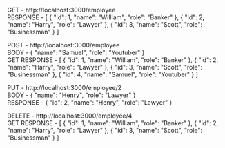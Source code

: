 GET - http://localhost:3000/employee  
RESPONSE - [
    {
        "id": 1,
        "name": "William",
        "role": "Banker"
    },
    {
        "id": 2,
        "name": "Harry",
        "role": "Lawyer"
    },
    {
        "id": 3,
        "name": "Scott",
        "role": "Businessman"
    }
]

POST - http://localhost:3000/employee  
BODY - {
        "name": "Samuel",
        "role": "Youtuber"
}  
GET RESPONSE - [
    {
        "id": 1,
        "name": "William",
        "role": "Banker"
    },
    {
        "id": 2,
        "name": "Harry",
        "role": "Lawyer"
    },
    {
        "id": 3,
        "name": "Scott",
        "role": "Businessman"
    },
    {
        "id": 4,
        "name": "Samuel",
        "role": "Youtuber"
    }
]

PUT - http://localhost:3000/employee/2  
BODY - {
        "name": "Henry",
        "role": "Lawyer"
}  
RESPONSE - {
    "id": 2,
    "name": "Henry",
    "role": "Lawyer"
}

DELETE - http://localhost:3000/employee/4  
GET RESPONSE - [
    {
        "id": 1,
        "name": "William",
        "role": "Banker"
    },
    {
        "id": 2,
        "name": "Harry",
        "role": "Lawyer"
    },
    {
        "id": 3,
        "name": "Scott",
        "role": "Businessman"
    }
]
